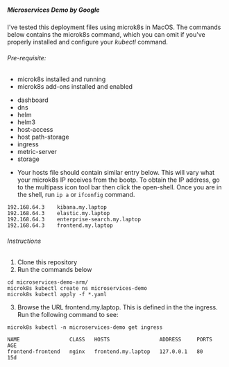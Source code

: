 ##### Microservices Demo by Google

I've tested this deployment files using microk8s in MacOS. The commands below contains the microk8s command, which you can omit if you've properly installed and configure your *kubectl* command.

###### Pre-requisite:
* microk8s installed and running
* microk8s add-ons installed and enabled
- dashboard
- dns
- helm
- helm3
- host-access
- host path-storage
- ingress
- metric-server
- storage 


* Your hosts file should contain similar entry below. This will vary what your microk8s IP receives from the bootp. To obtain the IP address, go to the multipass icon tool bar then click the open-shell. Once you are in the shell, run ```ip a``` or ```ifconfig``` command. 


```
192.168.64.3	kibana.my.laptop
192.168.64.3	elastic.my.laptop
192.168.64.3	enterprise-search.my.laptop
192.168.64.3	frontend.my.laptop
```

###### Instructions

1. Clone this repository
2. Run the commands below

```
cd microservices-demo-arm/
microk8s kubectl create ns microservices-demo
microk8s kubectl apply -f *.yaml

```

3. Browse the URL frontend.my.laptop. This is defined in the the ingress. Run the following command to see:

```
microk8s kubectl -n microservices-demo get ingress 

NAME                CLASS   HOSTS                ADDRESS     PORTS   AGE
frontend-frontend   nginx   frontend.my.laptop   127.0.0.1   80      15d

```
